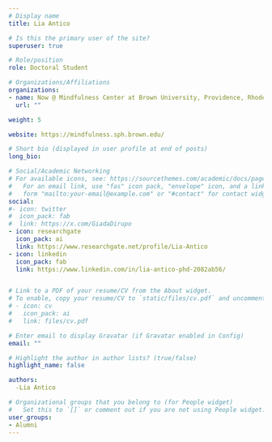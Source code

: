 ```yaml
---
# Display name
title: Lia Antico

# Is this the primary user of the site?
superuser: true

# Role/position
role: Doctoral Student

# Organizations/Affiliations
organizations:
- name: Now @ Mindfulness Center at Brown University, Providence, Rhode Island, USA
  url: ""

weight: 5

website: https://mindfulness.sph.brown.edu/

# Short bio (displayed in user profile at end of posts)
long_bio: 

# Social/Academic Networking
# For available icons, see: https://sourcethemes.com/academic/docs/page-builder/#icons
#   For an email link, use "fas" icon pack, "envelope" icon, and a link in the
#   form "mailto:your-email@example.com" or "#contact" for contact widget.
social:
#- icon: twitter
#  icon_pack: fab
#  link: https://x.com/GiadaDirupo
- icon: researchgate
  icon_pack: ai
  link: https://www.researchgate.net/profile/Lia-Antico
- icon: linkedin
  icon_pack: fab
  link: https://www.linkedin.com/in/lia-antico-phd-2082ab56/


# Link to a PDF of your resume/CV from the About widget.
# To enable, copy your resume/CV to `static/files/cv.pdf` and uncomment the lines below.
# - icon: cv
#   icon_pack: ai
#   link: files/cv.pdf

# Enter email to display Gravatar (if Gravatar enabled in Config)
email: ""

# Highlight the author in author lists? (true/false)
highlight_name: false

authors:
  -Lia Antico

# Organizational groups that you belong to (for People widget)
#   Set this to `[]` or comment out if you are not using People widget.
user_groups:
- Alumni
---
```


